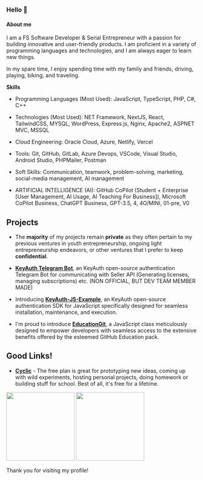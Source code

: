 ### Hello 👋


#### **About me**

I am a FS Software Developer & Serial Entrepreneur with a passion for building innovative and user-friendly products. I am proficient in a variety of programming languages and technologies, and I am always eager to learn new things.

In my spare time, I enjoy spending time with my family and friends, driving, playing, biking, and traveling.

**Skills**

- Programming Languages (Most Used): JavaScript, TypeScript, PHP, C#, C++
- Technologies (Most Used): NET Framework, NextJS, React, TailwindCSS, MYSQL, WordPress, Express.js, Nginx, Apache2, ASPNET MVC, MSSQL
- Cloud Engineering: Oracle Cloud, Azure, Netlify, Vercel
- Tools: Git, GitHub, GitLab, Azure Devops, VSCode, Visual Studio, Android Studio, PHPMailer, Postman
- Soft Skills: Communication, teamwork, problem-solving, marketing, social-media management, AI management

- ARTIFICIAL INTELLIGENCE (AI): GitHub CoPilot (Student + Enterprise [User Management, AI Usage, AI Teaching For Business]), Microsoft CoPilot Business, ChatGPT Business, GPT-3.5, 4, 4O/MINI, 01-pre, V0

## Projects

- The **majority** of my projects remain **private** as they often pertain to my previous ventures in youth entrepreneurship, ongoing light entrepreneurship endeavors, or other ventures that I prefer to keep **confidential**.

* **[KeyAuth Telegram Bot](https://github.com/mazkdevf/keyauth-telegram-bot/)**, an KeyAuth open-source authentication Telegram Bot for communicating with Seller API (Generating licenses, managing subscriptions) etc. (NON OFFICIAL, BUT DEV TEAM MEMBER MADE)

* Introducing **[KeyAuth-JS-Example](https://github.com/mazkdevf/KeyAuth-JS-Example)**, an KeyAuth open-source authentication SDK for JavaScript specifically designed for seamless installation, maintenance, and execution. 

* I'm proud to introduce **[EducationGit](https://github.com/mazkdevf/EducationGit)**, a JavaScript class meticulously designed to empower developers with seamless access to the extensive benefits offered by the esteemed GitHub Education pack.

## Good Links!
- **[Cyclic](https://app.cyclic.sh/#/join/mazkdevf)** - The free plan is great for prototyping new ideas, coming up with wild experiments, hosting personal projects, doing homework or building stuff for school. Best of all, it's free for a lifetime.

<p>
  <img height="180em" src="https://github-readme-stats.vercel.app/api?username=mazkdevf&show_icons=true&hide_border=true&&count_private=true&include_all_commits=true&custom_title=mazkdevf%27s%20Github%20Statistics&theme=github_dark" />
  <img height="180em" src="https://github-readme-stats.vercel.app/api/top-langs/?username=mazkdevf&exclude_repo=KNN-Image-Classification&show_icons=true&hide_border=true&layout=compact&langs_count=8&theme=github_dark"/>
</p>

Thank you for visiting my profile!
